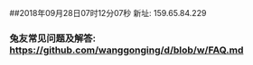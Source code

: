 ##2018年09月28日07时12分07秒 新址: 159.65.84.229
### 兔友常见问题及解答: https://github.com/wanggonging/d/blob/w/FAQ.md
